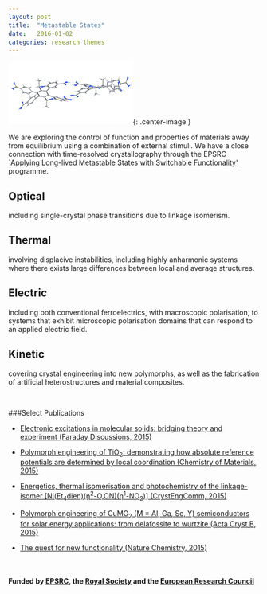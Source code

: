 ```yaml
---
layout: post
title:  "Metastable States"
date:   2016-01-02 
categories: research themes
---
```


![](/gifs/helix.gif){: .center-image }


We are exploring the control of function and properties of materials away from equilibrium using a combination of external stimuli. We have a close connection with time-resolved crystallography through the EPSRC [`Applying Long-lived Metastable States with Switchable Functionality'](http://www.metastable-materials.org.uk) programme. 

## Optical
including single-crystal phase transitions due to linkage isomerism.

## Thermal
involving displacive instabilities, including highly anharmonic systems where there exists large differences between local and average structures.

## Electric
including both conventional ferroelectrics, with macroscopic polarisation, to systems that exhibit microscopic polarisation domains that can respond to an applied electric field. 

## Kinetic
covering crystal engineering into new polymorphs, as well as the fabrication of 
artificial heterostructures and material composites.

<br>

###Select Publications

- [Electronic excitations in molecular solids: bridging theory and experiment (Faraday Discussions, 2015)](http://dx.doi.org/10.1039/c4fd00168k)

- [Polymorph engineering of TiO<sub>2</sub>: demonstrating how absolute reference potentials are determined by local coordination (Chemistry of Materials, 2015)](http://dx.doi.org/10.1021/acs.chemmater.5b00230)

- [Energetics, thermal isomerisation and photochemistry of the linkage-isomer [Ni(Et<sub>4</sub>dien)(η<sup>2</sup>-O,ON)(η<sup>1</sup>-NO<sub>2</sub>)] (CrystEngComm, 2015)](http://dx.doi.org/10.1039/c4ce01411a)

- [Polymorph engineering of CuMO<sub>2</sub> (M = Al, Ga, Sc, Y) semiconductors for solar energy applications: from delafossite to wurtzite (Acta Cryst B, 2015)](http://dx.doi.org/10.1107/S2052520615018387)

- [The quest for new functionality (Nature Chemistry, 2015)](http://dx.doi.org/10.1039/c5sc01489a)

<br>

#### Funded by [EPSRC](http://gow.epsrc.ac.uk/NGBOViewPerson.aspx?PersonId=-250227), the [Royal Society](https://royalsociety.org/grants-schemes-awards/grants/university-research/) and the [European Research Council](https://erc.europa.eu/)
